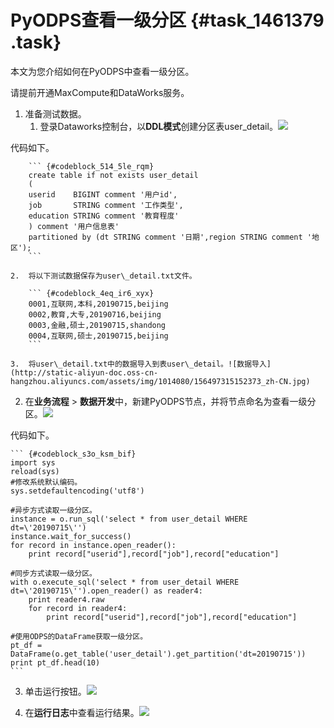 # PyODPS查看一级分区 {#task_1461379 .task}

本文为您介绍如何在PyODPS中查看一级分区。

请提前开通MaxCompute和DataWorks服务。

1.  准备测试数据。 
    1.  登录Dataworks控制台，以**DDL模式**创建分区表user\_detail。![](http://static-aliyun-doc.oss-cn-hangzhou.aliyuncs.com/assets/img/1161778/156497315054070_zh-CN.jpg)

 代码如下。

        ``` {#codeblock_514_5le_rqm}
        create table if not exists user_detail
        (
        userid    BIGINT comment '用户id',
        job       STRING comment '工作类型',
        education STRING comment '教育程度'
        ) comment '用户信息表'
        partitioned by (dt STRING comment '日期',region STRING comment '地区');
        ```

    2.  将以下测试数据保存为user\_detail.txt文件。 

        ``` {#codeblock_4eq_ir6_xyx}
        0001,互联网,本科,20190715,beijing
        0002,教育,大专,20190716,beijing
        0003,金融,硕士,20190715,shandong
        0004,互联网,硕士,20190715,beijing
        ```

    3.  将user\_detail.txt中的数据导入到表user\_detail。![数据导入](http://static-aliyun-doc.oss-cn-hangzhou.aliyuncs.com/assets/img/1014080/156497315152373_zh-CN.jpg)


2.  在**业务流程** \> **数据开发**中，新建PyODPS节点，并将节点命名为查看一级分区。![](http://static-aliyun-doc.oss-cn-hangzhou.aliyuncs.com/assets/img/1161778/156497315154007_zh-CN.jpg)

 代码如下。

    ``` {#codeblock_s3o_ksm_bif}
    import sys
    reload(sys)
    #修改系统默认编码。
    sys.setdefaultencoding('utf8')
    
    #异步方式读取一级分区。
    instance = o.run_sql('select * from user_detail WHERE dt=\'20190715\'')
    instance.wait_for_success()
    for record in instance.open_reader():
        print record["userid"],record["job"],record["education"]
    
    #同步方式读取一级分区。
    with o.execute_sql('select * from user_detail WHERE dt=\'20190715\'').open_reader() as reader4:
        print reader4.raw
        for record in reader4:
            print record["userid"],record["job"],record["education"]
    
    #使用ODPS的DataFrame获取一级分区。
    pt_df = DataFrame(o.get_table('user_detail').get_partition('dt=20190715'))
    print pt_df.head(10)
    ```

3.  单击运行按钮。![](http://static-aliyun-doc.oss-cn-hangzhou.aliyuncs.com/assets/img/1161778/156497315154008_zh-CN.jpg)


4.  在**运行日志**中查看运行结果。![](http://static-aliyun-doc.oss-cn-hangzhou.aliyuncs.com/assets/img/1161778/156497315154026_zh-CN.jpg)



